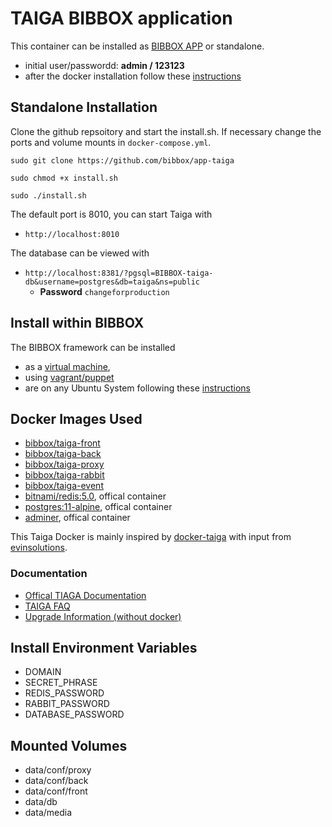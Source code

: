 # TAIGA BIBBOX application

This container can be installed as [BIBBOX APP](http://bibbox.readthedocs.io/en/latest/admin-documentation/ "BIBBOX App Store") or standalone. 

* initial user/passwordd: **admin / 123123**
* after the docker installation follow these [instructions](https://github.com/bibbox/app-taiga/blob/master/INSTALL-APP.md)

## Standalone Installation

Clone the github repsoitory and start the install.sh. If necessary change the ports and volume mounts in `docker-compose.yml`.  

`sudo git clone https://github.com/bibbox/app-taiga`

`sudo chmod +x install.sh`

`sudo ./install.sh`

The default port is 8010, you can start Taiga with

* `http://localhost:8010`

The database can be viewed with 

* `http://localhost:8381/?pgsql=BIBBOX-taiga-db&username=postgres&db=taiga&ns=public`
    * **Password**  `changeforproduction`

## Install within BIBBOX

The BIBBOX framework can be installed 
* as a [virtual machine](http://bibbox.bbmri-eric.eu/resources/machine/), 
* using [vagrant/puppet](http://bibbox.readthedocs.io/en/latest/installation-vagrant/) 
* are on any Ubuntu System following these [instructions](http://bibbox.readthedocs.io/en/latest/installation-source/)  


## Docker Images Used
* [bibbox/taiga-front](https://hub.docker.com/r/bibbox/taiga-front) 
* [bibbox/taiga-back](https://hub.docker.com/r/bibbox/taiga-back) 
* [bibbox/taiga-proxy](https://hub.docker.com/r/bibbox/taiga-proxy) 
* [bibbox/taiga-rabbit](https://hub.docker.com/r/bibbox/taiga-rabbit) 
* [bibbox/taiga-event](https://hub.docker.com/r/bibbox/taiga-event) 
* [bitnami/redis:5.0](https://hub.docker.com/r/bitnami/redis), offical container
* [postgres:11-alpine](https://hub.docker.com/_/postgres), offical container
* [adminer](https://hub.docker.com/_/adminer), offical container

This Taiga Docker is mainly inspired by [docker-taiga](https://github.com/docker-taiga) with input from [evinsolutions](https://github.com/devinsolutions/docker-taiga).


### Documentation

* [Offical TIAGA Documentation](http://taigaio.github.io/taiga-doc/dist/)
* [TAIGA FAQ](http://taigaio.github.io/taiga-doc/dist/setup-faqs.html)
* [Upgrade Information (without docker)](http://taigaio.github.io/taiga-doc/dist/upgrades.html)

## Install Environment Variables

* DOMAIN
* SECRET_PHRASE
* REDIS_PASSWORD
* RABBIT_PASSWORD
* DATABASE_PASSWORD

## Mounted Volumes

* data/conf/proxy
* data/conf/back
* data/conf/front
* data/db
* data/media


